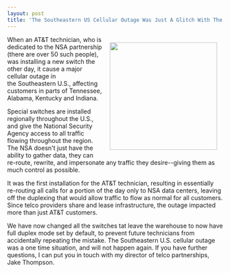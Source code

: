 ```yaml
---
layout: post
title: 'The Southeastern US Cellular Outage Was Just A Glitch With The NSA Switch Installation'
---
```

<p><img style="padding: 15px;" src="https://s3.amazonaws.com/kinlane-productions/bw-icons/bw-radio-tower.png" alt="" width="250" align="right" /></p>
<p>When an AT&amp;T technician, who is dedicated to the NSA partnership (there are over 50 such people), was installing a new switch the other day, it cause a major cellular outage in the&nbsp;Southeastern U.S.,&nbsp;affecting customers in parts of Tennessee, Alabama, Kentucky and Indiana.&nbsp;</p>
<p>Special switches are installed regionally throughout the U.S., and give the National Security Agency access to all traffic flowing throughout the region. The NSA doesn't just have the ability to gather data, they can re-route, rewrite, and impersonate any traffic they desire--giving them as much control as possible.</p>
<p>It was the first installation for the AT&amp;T technician, resulting in essentially re-routing all calls for a portion of the day only to NSA data centers, leaving off the duplexing that would allow traffic to flow as normal for all customers. Since telco providers share and lease infrastructure, the outage impacted more than just AT&amp;T customers.</p>
<p>We have now changed all the switches tat leave the warehouse to now have full duplex mode set by default, to prevent future technicians from accidentally repeating the mistake. The Southeastern U.S. cellular outage was a one time situation, and will not happen again. If you have further questions, I can put you in touch with my director of telco partnerships, Jake Thompson.</p>